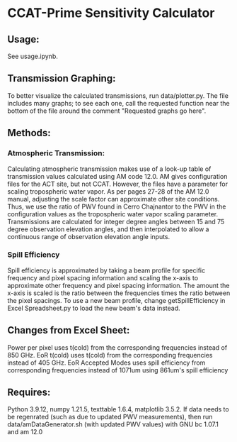 # CCAT-Prime Sensitivity Calculator

## Usage:

See usage.ipynb.

## Transmission Graphing:

To better visualize the calculated transmissions, run data/plotter.py. The file includes many graphs; to see each one, call the requested function near the bottom of the file around the comment "Requested graphs go here".

## Methods:

### Atmospheric Transmission:

Calculating atmospheric transmission makes use of a look-up table of transmission values calculated using AM code 12.0. AM gives configuration files for the ACT site, but not CCAT. However, the files have a parameter for scaling tropospheric water vapor. As per pages 27-28 of the AM 12.0 manual, adjusting the scale factor can approximate other site conditions. Thus, we use the ratio of PWV found in Cerro Chajnantor to the PWV in the configuration values as the tropospheric water vapor scaling parameter. Transmissions are calculated for integer degree angles between 15 and 75 degree observation elevation angles, and then interpolated to allow a continuous range of observation elevation angle inputs.

### Spill Efficiency

Spill efficiency is approximated by taking a beam profile for specific frequency and pixel spacing information and scaling the x-axis to approximate other frequency and pixel spacing information. The amount the x-axis is scaled is the ratio between the frequencies times the ratio between the pixel spacings. To use a new beam profile, change getSpillEfficiency in Excel Spreadsheet.py to load the new beam's data instead.

## Changes from Excel Sheet:

Power per pixel uses t(cold) from the corresponding frequencies instead of 850 GHz.
EoR t(cold) uses t(cold) from the corresponding frequencies instead of 405 GHz.
EoR Accepted Modes uses spill efficiency from corresponding frequencies instead of 1071um using 861um's spill efficiency

## Requires:
Python 3.9.12, numpy 1.21.5, texttable 1.6.4, matplotlib 3.5.2.
If data needs to be regenrated (such as due to updated PWV measurements), then run data/amDataGenerator.sh (with updated PWV values) with GNU bc 1.07.1 and am 12.0
